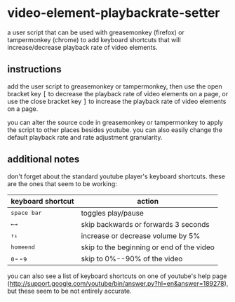 video-element-playbackrate-setter
=================================
a user script that can be used with greasemonkey (firefox) or tampermonkey
(chrome) to add keyboard shortcuts that will increase/decrease playback rate
of video elements.

instructions
------------
add the user script to greasemonkey or tampermonkey, then use the open bracket
key <kbd>[</kbd> to decrease the playback rate of video elements on a page, or use the
close bracket key <kbd>]</kbd> to increase the playback rate of video elements on a 
page.

you can alter the source code in greasemonkey or tampermonkey to apply the 
script to other places besides youtube. you can also easily change the default
playback rate and rate adjustment granularity.

additional notes
----------------
don't forget about the standard youtube player's keyboard shortcuts. these
are the ones that seem to be working:

| keyboard shortcut             | action                                    |
| ----------------------------- | ----------------------------------------- |
| <kbd>  space bar  </kbd>      | toggles play/pause                        |
| <kbd>←</kbd><kbd>→</kbd>      | skip backwards or forwards 3 seconds      |
| <kbd>↑</kbd><kbd>↓</kbd>      | increase or decrease volume by 5%         |
| <kbd>home</kbd><kbd>end</kbd> | skip to the beginning or end of the video |
| <kbd>0</kbd>--<kbd>9</kbd>    | skip to 0%--90% of the video              |

you can also see a list of keyboard shortcuts on one of youtube's help page
(http://support.google.com/youtube/bin/answer.py?hl=en&answer=189278), but
these seem to be not entirely accurate.
